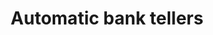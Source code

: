 ---
title: Automatic bank tellers
longTitle: 'Automatic bank tellers'
tags:
- gccommon
usedFor:
- "[[Banking]]"
---